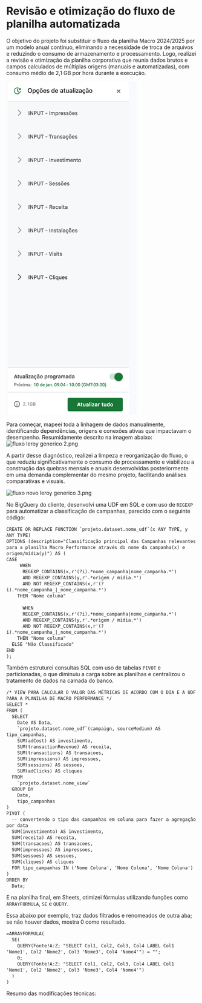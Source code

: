 # Revisão e otimização do fluxo de planilha automatizada

O objetivo do projeto foi substituir o fluxo da planilha Macro 2024/2025 por um modelo anual contínuo, eliminando a necessidade de troca de arquivos e reduzindo o consumo de armazenamento e processamento. Logo, realizei a revisão e otimização da planilha corporativa que reunia dados brutos e campos calculados de múltiplas origens (manuais e automatizadas), com consumo médio de 2,1 GB por hora durante a execução.

![image](https://github.com/LaisHellen/LaisHellen/blob/main/otimizacao_planilha1.png)

Para começar, mapeei toda a linhagem de dados manualmente, identificando dependências, origens e conexões ativas que impactavam o desempenho. Resumidamente descrito na imagem abaixo:
![fluxo leroy generico 2.png](attachment:9120df2e-ff65-4b8c-99c1-c9326d7315e9:fluxo_leroy_generico_2.png)

A partir desse diagnóstico, realizei a limpeza e reorganização do fluxo, o que reduziu significativamente o consumo de processamento e viabilizou a construção das quebras mensais e anuais desenvolvidas posteriormente em uma demanda complementar do mesmo projeto, facilitando análises comparativas e visuais.

![fluxo novo leroy generico 3.png](attachment:9fb8d044-c1ea-4816-8bee-49a182a07e52:fluxo_novo_leroy_generico_3.png)

No BigQuery do cliente, desenvolvi uma UDF em SQL e com uso de `REGEXP` para automatizar a classificação de campanhas, parecido com o seguinte código: 

```
CREATE OR REPLACE FUNCTION `projeto.dataset.nome_udf`(x ANY TYPE, y ANY TYPE)
OPTIONS (description="Classificação principal das Campanhas relevantes para a planilha Macro Performance através do nome da campanha(x) e origem/mídia(y)") AS (
CASE 
     WHEN
      REGEXP_CONTAINS(x,r'(?i).*nome_campanha|nome_campanha.*')
      AND REGEXP_CONTAINS(y,r'.*origem / midia.*')
      AND NOT REGEXP_CONTAINS(x,r'(?i).*nome_campanha_|_nome_campanha.*')
    THEN "Nome coluna"

      WHEN
      REGEXP_CONTAINS(x,r'(?i).*nome_campanha|nome_campanha.*')
      AND REGEXP_CONTAINS(y,r'.*origem / midia.*')
      AND NOT REGEXP_CONTAINS(x,r'(?i).*nome_campanha_|_nome_campanha.*')
    THEN "Nome coluna"
  ELSE "Não Classificado"
END
);
```

Também estruturei consultas SQL com uso de tabelas `PIVOT` e particionadas, o que diminuiu a carga sobre as planilhas e centralizou o tratamento de dados na camada do banco.

```
/* VIEW PARA CALCULAR O VALOR DAS MÉTRICAS DE ACORDO COM O DIA E A UDF PARA A PLANILHA DE MACRO PERFORMANCE */
SELECT *
FROM (
  SELECT
    Date AS Data,
    `projeto.dataset.nome_udf`(campaign, sourceMedium) AS tipo_campanhas,
    SUM(adCost) AS investimento,
    SUM(transactionRevenue) AS receita,
    SUM(transactions) AS transacoes,
    SUM(impressions) AS impressoes,
    SUM(sessions) AS sessoes,
    SUM(adClicks) AS cliques
  FROM
    `projeto.dataset.nome_view`
  GROUP BY
    Date, 
    tipo_campanhas
)
PIVOT (
  -- convertendo o tipo das campanhas em coluna para fazer a agregação por data
  SUM(investimento) AS investimento,
  SUM(receita) AS receita,
  SUM(transacoes) AS transacoes,
  SUM(impressoes) AS impressoes,
  SUM(sessoes) AS sessoes,
  SUM(cliques) AS cliques
  FOR tipo_campanhas IN ('Nome Coluna', 'Nome Coluna', 'Nome Coluna')
)
ORDER BY 
  Data;
```
E na planilha final, em Sheets, otimizei fórmulas utilizando funções como `ARRAYFORMULA`, `SE` e `QUERY`. 

Essa abaixo por exemplo, traz dados filtrados e renomeados de outra aba; se não houver dados, mostra 0 como resultado.

```
=ARRAYFORMULA(
  SE(
    QUERY(Fonte!A:Z; "SELECT Col1, Col2, Col3, Col4 LABEL Col1 'Nome1', Col2 'Nome2', Col3 'Nome3', Col4 'Nome4'") = "";
    0;
    QUERY(Fonte!A:Z; "SELECT Col1, Col2, Col3, Col4 LABEL Col1 'Nome1', Col2 'Nome2', Col3 'Nome3', Col4 'Nome4'")
  )
)
```
Resumo das modificações técnicas:



